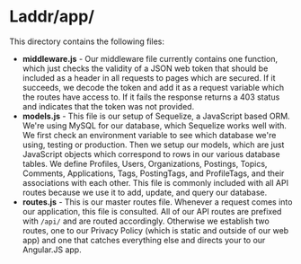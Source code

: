 # Laddr/app/

This directory contains the following files:

- **middleware.js** - Our middleware file currently contains one function, which just checks the validity of a JSON web token that should be included as a header in all requests to pages which are secured. If it succeeds, we decode the token and add it as a request variable which the routes have access to. If it fails the response returns a 403 status and indicates that the token was not provided.
- **models.js** - This file is our setup of Sequelize, a JavaScript based ORM. We're using MySQL for our database, which Sequelize works well with. We first check an environment variable to see which database we're using, testing or production. Then we setup our models, which are just JavaScript objects which correspond to rows in our various database tables. We define Profiles, Users, Organizations, Postings, Topics, Comments, Applications, Tags, PostingTags, and ProfileTags, and their associations with each other. This file is commonly included with all API routes because we use it to add, update, and query our database.
- **routes.js** - This is our master routes file. Whenever a request comes into our application, this file is consulted. All of our API routes are prefixed with ```/api/``` and are routed accordingly. Otherwise we establish two routes, one to our Privacy Policy (which is static and outside of our web app) and one that catches everything else and directs your to our Angular.JS app.
